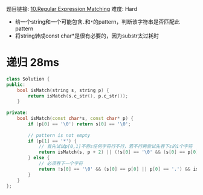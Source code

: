 题目链接: [10.Regular Expression Matching][1]
难度: Hard

- 给一个string和一个可能包含`.`和`*`的pattern，判断该字符串是否匹配此pattern
- 将string转成const char*是很有必要的，因为substr太过耗时

# 递归 28ms
```cpp
class Solution {
public:
    bool isMatch(string s, string p) {
        return isMatch(s.c_str(), p.c_str());
    }
    
private:
    bool isMatch(const char*s, const char* p) {
        if (p[0] == '\0') return s[0] == '\0';
        
        // pattern is not empty
        if (p[1] == '*') {
			// 首先试试p[0,1]不吞s任何字符行不行，若不行再尝试先吞下s的1个字符
            return isMatch(s, p + 2) || (!s[0] == '\0' && (s[0] == p[0] || p[0] == '.') && isMatch(s + 1, p));
        } else {
			// 必须吞下一个字符
            return !s[0] == '\0' && (s[0] == p[0] || p[0] == '.') && isMatch(s + 1, p + 1);
        }
    }
};
```

[1]: https://leetcode.com/problems/regular-expression-matching/